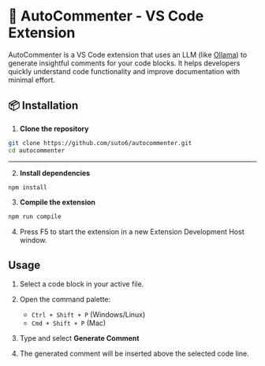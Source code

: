 # 🧠 AutoCommenter - VS Code Extension

AutoCommenter is a VS Code extension that uses an LLM (like [Ollama](https://ollama.com/)) to generate insightful comments for your code blocks. It helps developers quickly understand code functionality and improve documentation with minimal effort.

## 📦 Installation

1. **Clone the repository**

```bash
git clone https://github.com/suto6/autocommenter.git
cd autocommenter  
```

---

2. **Install dependencies**

```bash
npm install  
```

3. **Compile the extension**  

```bash
npm run compile  
```

4. Press F5 to start the extension in a new Extension Development Host window.

## Usage  

1. Select a code block in your active file.
2. Open the command palette:  
   - `Ctrl + Shift + P` (Windows/Linux)  
   - `Cmd + Shift + P` (Mac)  

2. Type and select **Generate Comment**  

3. The generated comment will be inserted above the selected code line.
```
